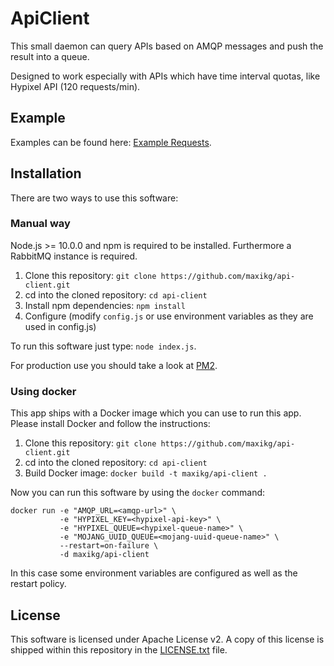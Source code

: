 # ApiClient

This small daemon can query APIs based on AMQP messages and push the result into a queue.

Designed to work especially with APIs which have time interval quotas, like Hypixel API (120 requests/min).

## Example

Examples can be found here: [Example Requests](https://github.com/maxikg/api-client/wiki/Example-Requests).

## Installation

There are two ways to use this software: 

### Manual way

Node.js >= 10.0.0 and npm is required to be installed. Furthermore a RabbitMQ instance is required.

 1. Clone this repository: `git clone https://github.com/maxikg/api-client.git`
 2. cd into the cloned repository: `cd api-client`
 3. Install npm dependencies: `npm install`
 4. Configure (modify `config.js` or use environment variables as they are used in config.js)

To run this software just type: `node index.js`.

For production use you should take a look at [PM2](https://github.com/Unitech/pm2).

### Using docker

This app ships with a Docker image which you can use to run this app. Please install Docker and follow the
instructions:

 1. Clone this repository: `git clone https://github.com/maxikg/api-client.git`
 2. cd into the cloned repository: `cd api-client`
 3. Build Docker image: `docker build -t maxikg/api-client .`

Now you can run this software by using the `docker` command:

```
docker run -e "AMQP_URL=<amqp-url>" \
           -e "HYPIXEL_KEY=<hypixel-api-key>" \
           -e "HYPIXEL_QUEUE=<hypixel-queue-name>" \
           -e "MOJANG_UUID_QUEUE=<mojang-uuid-queue-name>" \
           --restart=on-failure \
           -d maxikg/api-client
```

In this case some environment variables are configured as well as the restart policy. 

## License

This software is licensed under Apache License v2. A copy of this license is shipped within this repository in the
[LICENSE.txt](/LICENSE.txt) file.
